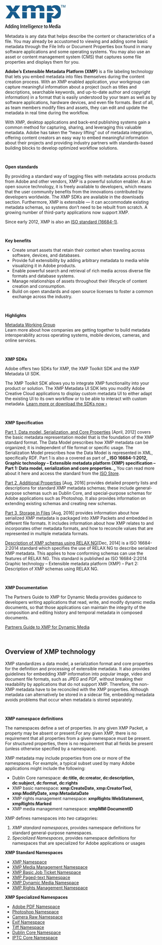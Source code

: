 <img src="./xmp_tagline.png" width="200" align="middle">
<br/>

Metadata is any data that helps describe the content or characteristics of a file. You may already be accustomed to viewing and adding some basic metadata through the File Info or Document Properties box found in many software applications and some operating systems. You may also use an asset or content management system (CMS) that captures some file properties and displays them for you.

**Adobe’s Extensible Metadata Platform (XMP)** is a file labeling technology that lets you embed metadata into files themselves during the content creation process. With an XMP enabled application, your workgroup can capture meaningful information about a project (such as titles and descriptions, searchable keywords, and up-to-date author and copyright information) in a format that is easily understood by your team as well as by software applications, hardware devices, and even file formats. Best of all, as team members modify files and assets, they can edit and update the metadata in real time during the workflow.

With XMP, desktop applications and back-end publishing systems gain a common method for capturing, sharing, and leveraging this valuable metadata. Adobe has taken the “heavy lifting” out of metadata integration, offering content creators an easy way to embed meaningful information about their projects and providing industry partners with standards-based building blocks to develop optimized workflow solutions.

<br/>

**Open standards**

By providing a standard way of tagging files with metadata across products from Adobe and other vendors, XMP is a powerful solution enabler. As an open source technology, it is freely available to developers, which means that the user community benefits from the innovations contributed by developers worldwide. The XMP SDKs are available in the downloads section. Furthermore, XMP is extensible — it can accommodate existing metadata schemas, so systems don’t need to be rebuilt from scratch. A growing number of third-party applications now support XMP.

Since early 2012, XMP is also an [ISO standard (16684-1)](https://www.iso.org/news/2012/03/Ref1525.html).

<br/>

**Key benefits**

* Create smart assets that retain their context when traveling across software, devices, and databases.
* Provide full extensibility by adding arbitrary metadata to media while visualizing it in Adobe products.
* Enable powerful search and retrieval of rich media across diverse file formats and database systems.
* Manage relationships of assets throughout their lifecycle of content creation and consumption.
* Build on open standards and open source licenses to foster a common exchange across the industry.

<br/>

**Highlights**

[Metadata Working Group](http://www.metadataworkinggroup.org/)
<br/>
Learn more about how companies are getting together to build metadata interoperability across operating systems, mobile devices, cameras, and online services.

<br/>

**XMP SDKs**

Adobe offers two SDKs for XMP, the XMP Toolkit SDK and the XMP Metadata UI SDK.

The XMP Toolkit SDK allows you to integrate XMP functionality into your product or solution. The XMP Metadata UI SDK lets you modify Adobe Creative Cloud applications to display custom metadata UI to either adapt the existing UI to its own workflow or to be able to interact with custom metadata. [Learn more or download the SDKs now ›](https://www.adobe.com/devnet/xmp.html)

<br/>

**XMP Specification**

[Part 1, Data model, Serialization, and Core Properties](https://wwwimages2.adobe.com/content/dam/acom/en/devnet/xmp/pdfs/XMP%20SDK%20Release%20cc-2016-08/XMPSpecificationPart1.pdf) [April, 2012] covers the basic metadata representation model that is the foundation of the XMP standard format. The Data Model prescribes how XMP metadata can be organized; it is independent of file format or specific usage. The Serialization Model prescribes how the Data Model is represented in XML, specifically RDF.
Part 1 is also a covered as part of **_ ISO 16684-1:2012, Graphic technology – Extensible metadata platform (XMP) specification – Part 1: Data model, serialization and core properties. _** You can read more about it here and access the standard from the [ISO Store](https://www.iso.org/standard/57421.html).

[Part 2, Additional Properties](https://wwwimages2.adobe.com/content/dam/acom/en/devnet/xmp/pdfs/XMP%20SDK%20Release%20cc-2016-08/XMPSpecificationPart2.pdf) [Aug, 2016] provides detailed property lists and descriptions for standard XMP metadata schemas; these include general-purpose schemas such as Dublin Core, and special-purpose schemas for Adobe applications such as Photoshop. It also provides information on extending existing schemas and creating new schemas.

[Part 3, Storage in Files](https://wwwimages2.adobe.com/content/dam/acom/en/devnet/xmp/pdfs/XMP%20SDK%20Release%20cc-2016-08/XMPSpecificationPart3.pdf) [Aug, 2016] provides information about how serialized XMP metadata is packaged into XMP Packets and embedded in different file formats. It includes information about how XMP relates to and incorporates other metadata formats, and how to reconcile values that are represented in multiple metadata formats.

[Description of XMP schemas using RELAX NG](https://www.iso.org/standard/57422.html)[Dec, 2014] is a ISO 16684-2:2014 standard which specifies the use of RELAX NG to describe serialized XMP metadata. This applies to how conforming schemas can use the features of RELAX NG. This standard is published as ISO 16684-2:2014 Graphic technology – Extensible metadata platform (XMP) – Part 2: Description of XMP schemas using RELAX NG.
 
<br/>
 
**XMP Documentation**

The Partners Guide to XMP for Dynamic Media provides guidance to developers writing applications that read, write, and modify dynamic media documents, so that those applications can maintain the integrity of the composition and editing history and temporal metadata in composed documents.

[Partners Guide to XMP for Dynamic Media](https://wwwimages2.adobe.com/content/dam/acom/en/devnet/xmp/pdfs/DynamicMediaXMPPartnerGuide.pdf)

<br/>

## Overview of XMP technology

XMP standardizes a data model, a serialization format and core properties for the definition and processing of extensible metadata. It also provides guidelines for embedding XMP information into popular image, video and document file formats, such as *JPEG* and *PDF*, without breaking their readability by applications that do not support XMP. Therefore, the non-XMP metadata have to be reconciled with the XMP properties. Although metadata can alternatively be stored in a sidecar file, embedding metadata avoids problems that occur when metadata is stored separately.

<br/>

**XMP namespace definitions** 

The namespaces define a set of properties. In any given XMP Packet, a property may be absent or present.For any given XMP, there is no requirement that all properties from a given namespace must be present. For structured properties, there is no requirement that all fields be present (unless otherwise specified by a namespace).

XMP metadata may include properties from one or more of the namespaces. For example, a typical subset used by many Adobe applications might include the following: 	

* Dublin Core namespace: **dc:title, dc:creator, dc:description, dc:subject, dc:format, dc:rights**
* XMP basic namespace: **xmp:CreateDate, xmp:CreatorTool, xmp:ModifyDate, xmp:MetadataDate**
* XMP rights management namespace: **xmpRights:WebStatement, xmpRights:Marked**
* XMP media management namespace: **xmpMM:DocumentID**

XMP defines namespaces into *two* catagories:

1. *XMP standard namespaces*, provides namespace definitions for standard general-purpose namespaces.
2. *Specialized Namespaces*, provides namespace definitions for namespaces that are specialized for Adobe applications or usages

**XMP Standard Namespaces**

* [XMP Namespace](XMPNamespaces/xmp.md)
* [XMP Media Management Namespace](XMPNamespaces/xmpMM.md)
* [XMP Basic Job Ticket Namespace](XMPNamespaces/xmpBJ.md)
* [XMP Paged-text Namespace](XMPNamespaces/xmpTPg.md)
* [XMP Dynamic Media Namespace](XMPNamespaces/xmpDM.md)
* [XMP Rights Management Namespace](XMPNamespaces/xmpRights.md)

**XMP Specialized Namespaces**
* [Adobe PDF Namespace](XMPNamespaces/pdf.md)
* [Photoshop Namespace](XMPNamespaces/photoshop.md)
* [Camera Raw Namespace](XMPNamespaces/crs.md)
* [Exif Namespace](XMPNamespaces/exif.md)
* [Tiff Namespace](XMPNamespaces/tiff.md)
* [Dublin Core Namespace](XMPNamespaces/dc.md)
* [IPTC Core Namespace](XMPNamespaces/Iptc4xmpCore.md)
